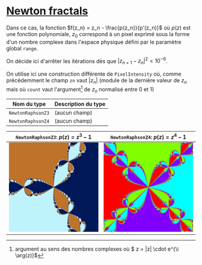 # [Newton fractals](https://en.wikipedia.org/wiki/Newton_fractal)

Dans ce cas, la fonction $f(z_n) = z_n - \frac{p(z_n)}{p'(z_n)}$ où $p(z)$ est une fonction polynomiale, $z_0$
correspond à un pixel exprimé sous la forme d'un nombre complexe dans l'espace physique défini par le paramètre
global `range`.

On décide ici d'arrêter les itérations dès que $|z_{n+1}-z_n|^2 < 10^{-6}$.

On utilise ici une construction différente de `PixelIntensity` où, comme précédemment le champ `zn` vaut $|z_n|$ (module
de la dernière valeur de $z_n$ mais où `count` vaut l'argument[^1] de $z_n$ normalisé entre 0 et 1)

| Nom du type       | Description du type |
|-------------------|---------------------|
| `NewtonRaphsonZ3` | (aucun champ)       |
| `NewtonRaphsonZ4` | (aucun champ)       |

| `NewtonRaphsonZ3`: $p(z)=z^3-1$     | `NewtonRaphsonZ4`: $p(z)=z^4-1$     |
|-------------------------------------|-------------------------------------|
| ![](images/NewtonRaphsonZ3.png) | ![](images/NewtonRaphsonZ4.png) |

[^1]: argument au sens des nombres complexes où $ z = |z| \cdot e^{\i \arg(z)}$